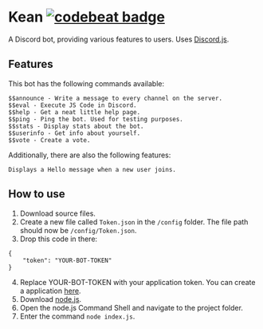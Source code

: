 # Kean [![codebeat badge](https://codebeat.co/badges/a2c92d65-be52-4f08-bec4-4644087f6831)](https://codebeat.co/projects/github-com-froehlicha-kean-master)
A Discord bot, providing various features to users. Uses [Discord.js](https://github.com/hydrabolt/discord.js).

## Features
This bot has the following commands available:
```
$$announce - Write a message to every channel on the server.
$$eval - Execute JS Code in Discord.
$$help - Get a neat little help page.
$$ping - Ping the bot. Used for testing purposes.
$$stats - Display stats about the bot.
$$userinfo - Get info about yourself.
$$vote - Create a vote.
```
Additionally, there are also the following features:
```
Displays a Hello message when a new user joins.
```

## How to use
1. Download source files.
2. Create a new file called ```Token.json``` in the ```/config``` folder. The file path should now be ```/config/Token.json```.
3. Drop this code in there:
```
{
    "token": "YOUR-BOT-TOKEN"
}
```
4. Replace YOUR-BOT-TOKEN with your application token. You can create a application [here](https://discordapp.com/developers/applications/me).
5. Download [node.js](https://nodejs.org/en/download/).
6. Open the node.js Command Shell and navigate to the project folder.
7. Enter the command ```node index.js```.
